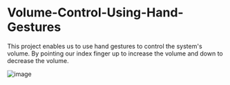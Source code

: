 # Volume-Control-Using-Hand-Gestures


 This project enables us to use hand gestures to control the system's volume.
 By pointing our index finger up to increase the volume and down to decrease the volume.




![image](https://github.com/Alssymathews/Volume-Control-Using-Hand-Gestures/assets/127756589/f421ec20-dc7b-4136-a486-f65ec05b22aa)
